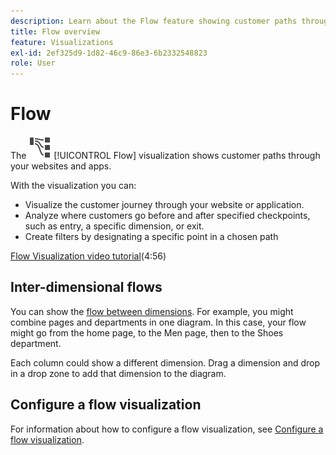 ```yaml
---
description: Learn about the Flow feature showing customer paths through your websites and apps.
title: Flow overview
feature: Visualizations
exl-id: 2ef325d9-1d82-46c9-86e3-6b2332548823
role: User
---
```

# Flow

The ![GraphPathing](/help/assets/icons/GraphPathing.svg) [!UICONTROL Flow] visualization shows customer paths through your websites and apps.

With the visualization you can:

* Visualize the customer journey through your website or application.
* Analyze where customers go before and after specified checkpoints, such as entry, a specific dimension, or exit.
* Create filters by designating a specific point in a chosen path

[Flow Visualization video tutorial](https://experienceleague.adobe.com/en/docs/analytics-learn/tutorials/analysis-workspace/analyzing-customer-journeys/flow-visualization)(4:56)

## Inter-dimensional flows

You can show the [flow between dimensions](/help/analysis-workspace/visualizations/c-flow/multi-dimensional-flow.md). For example, you might combine pages and departments in one diagram. In this case, your flow might go from the home page, to the Men page, then to the Shoes department.

Each column could show a different dimension. Drag a dimension and drop in a drop zone to add that dimension to the diagram.

## Configure a flow visualization

For information about how to configure a flow visualization, see [Configure a flow visualization](/help/analysis-workspace/visualizations/c-flow/create-flow.md).

